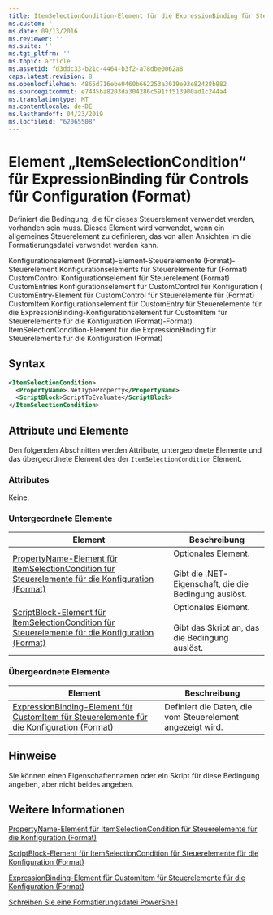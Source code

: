 ```yaml
---
title: ItemSelectionCondition-Element für die ExpressionBinding für Steuerelemente für die Konfiguration (Format) | Microsoft-Dokumentation
ms.custom: ''
ms.date: 09/13/2016
ms.reviewer: ''
ms.suite: ''
ms.tgt_pltfrm: ''
ms.topic: article
ms.assetid: fd3ddc33-b21c-4464-b3f2-a78dbe0062a8
caps.latest.revision: 8
ms.openlocfilehash: 4865d716ebe0460b662253a3019e93e82428b882
ms.sourcegitcommit: e7445ba8203da304286c591ff513900ad1c244a4
ms.translationtype: MT
ms.contentlocale: de-DE
ms.lasthandoff: 04/23/2019
ms.locfileid: "62065508"
---
```

# <a name="itemselectioncondition-element-for-expressionbinding-for-controls-for-configuration-format"></a>Element „ItemSelectionCondition“ für ExpressionBinding für Controls für Configuration (Format)

Definiert die Bedingung, die für dieses Steuerelement verwendet werden, vorhanden sein muss. Dieses Element wird verwendet, wenn ein allgemeines Steuerelement zu definieren, das von allen Ansichten im die Formatierungsdatei verwendet werden kann.

Konfigurationselement (Format)-Element-Steuerelemente (Format)-Steuerelement Konfigurationselements für Steuerelemente für (Format) CustomControl Konfigurationselement für Steuerelement (Format) CustomEntries Konfigurationselement für CustomControl für Konfiguration ( CustomEntry-Element für CustomControl für Steuerelemente für (Format) CustomItem Konfigurationselement für CustomEntry für Steuerelemente für die ExpressionBinding-Konfigurationselement für CustomItem für Steuerelemente für die Konfiguration (Format)-Format) ItemSelectionCondition-Element für die ExpressionBinding für Steuerelemente für die Konfiguration (Format)

## <a name="syntax"></a>Syntax

```xml
<ItemSelectionCondition>
  <PropertyName>.NetTypeProperty</PropertyName>
  <ScriptBlock>ScriptToEvaluate</ScriptBlock>
</ItemSelectionCondition>
```

## <a name="attributes-and-elements"></a>Attribute und Elemente

Den folgenden Abschnitten werden Attribute, untergeordnete Elemente und das übergeordnete Element des der `ItemSelectionCondition` Element.

### <a name="attributes"></a>Attributes

Keine.

### <a name="child-elements"></a>Untergeordnete Elemente

|Element|Beschreibung|
|-------------|-----------------|
|[PropertyName-Element für ItemSelectionCondition für Steuerelemente für die Konfiguration (Format)](./propertyname-element-for-itemseclectioncondition-for-controls-for-configuration-format.md)|Optionales Element.<br /><br /> Gibt die .NET-Eigenschaft, die die Bedingung auslöst.|
|[ScriptBlock-Element für ItemSelectionCondition für Steuerelemente für die Konfiguration (Format)](./scriptblock-element-for-itemseclectioncondition-for-controls-for-configuration-format.md)|Optionales Element.<br /><br /> Gibt das Skript an, das die Bedingung auslöst.|

### <a name="parent-elements"></a>Übergeordnete Elemente

|Element|Beschreibung|
|-------------|-----------------|
|[ExpressionBinding-Element für CustomItem für Steuerelemente für die Konfiguration (Format)](./expressionbinding-element-for-customitem-for-controls-for-configuration-format.md)|Definiert die Daten, die vom Steuerelement angezeigt wird.|

## <a name="remarks"></a>Hinweise

Sie können einen Eigenschaftennamen oder ein Skript für diese Bedingung angeben, aber nicht beides angeben.

## <a name="see-also"></a>Weitere Informationen

[PropertyName-Element für ItemSelectionCondition für Steuerelemente für die Konfiguration (Format)](./propertyname-element-for-itemseclectioncondition-for-controls-for-configuration-format.md)

[ScriptBlock-Element für ItemSelectionCondition für Steuerelemente für die Konfiguration (Format)](./scriptblock-element-for-itemseclectioncondition-for-controls-for-configuration-format.md)

[ExpressionBinding-Element für CustomItem für Steuerelemente für die Konfiguration (Format)](./expressionbinding-element-for-customitem-for-controls-for-configuration-format.md)

[Schreiben Sie eine Formatierungsdatei PowerShell](./writing-a-powershell-formatting-file.md)
